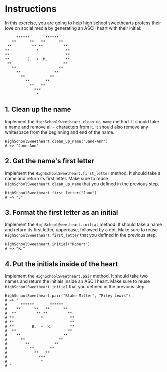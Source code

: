 # Instructions

In this exercise, you are going to help high school sweethearts profess their love on social media by generating an ASCII heart with their initial:

```
     ******       ******
   **      **   **      **
 **         ** **         **
**            *            **
**                         **
**        J.  +  M.        **
 **                       **
   **                   **
     **               **
       **           **
         **       **
           **   **
             ***
              *
```

## 1. Clean up the name

Implement the `HighSchoolSweetheart.clean_up_name` method.
It should take a name and remove all `-` characters from it.
It should also remove any whitespace from the beginning and end of the name.

```crystal
HighSchoolSweetheart.clean_up_name("Jane-Ann")
# => "Jane Ann"
```

## 2. Get the name's first letter

Implement the `HighSchoolSweetheart.first_letter` method.
It should take a name and return its first letter.
Make sure to reuse `HighSchoolSweetheart.clean_up_name` that you defined in the previous step.

```crystal
HighSchoolSweetheart.first_letter("Jane")
# => "J"
```

## 3. Format the first letter as an initial

Implement the `HighSchoolSweetheart.initial` method.
It should take a name and return its first letter, uppercase, followed by a dot.
Make sure to reuse `HighSchoolSweetheart.first_letter` that you defined in the previous step.

```crystal
HighSchoolSweetheart.initial("Robert")
# => "R."
```

## 4. Put the initials inside of the heart

Implement the `HighSchoolSweetheart.pair` method.
It should take two names and return the initials inside an ASCII heart.
Make sure to reuse `HighSchoolSweetheart.initial` that you defined in the previous step.

```crystal
HighSchoolSweetheart.pair("Blake Miller", "Riley Lewis")
# => "
#      ******       ******
#    **      **   **      **
#  **         ** **         **
# **            *            **
# **                         **
# **        B.  +  R.        **
#  **                       **
#    **                   **
#      **               **
#        **           **
#          **       **
#            **   **
#              ***
#               *
# "
```
